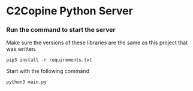 # C2Copine Python Server


### Run the command to start the server
Make sure the versions of these libraries are the same as this project that was written.
```
pip3 install -r requirements.txt
```

Start with the following command
```
python3 main.py
```

